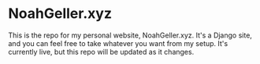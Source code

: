 # NoahGeller.xyz

This is the repo for my personal website, NoahGeller.xyz. It's a Django site, and you can feel free to take whatever you want from my setup. It's currently live, but this repo will be updated as it changes.
